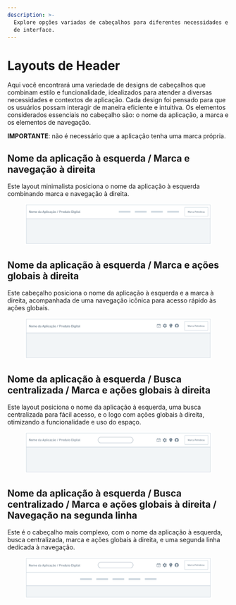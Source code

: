 ```yaml
---
description: >-
  Explore opções variadas de cabeçalhos para diferentes necessidades e estilos
  de interface.
---
```


# Layouts de Header

Aqui você encontrará uma variedade de designs de cabeçalhos que combinam estilo e funcionalidade, idealizados para atender a diversas necessidades e contextos de aplicação. Cada design foi pensado para que os usuários possam interagir de maneira eficiente e intuitiva. Os elementos considerados essenciais no cabeçalho são: o nome da aplicação, a marca e os elementos de navegação.

**IMPORTANTE**: não é necessário que a aplicação tenha uma marca própria.

## Nome da aplicação à esquerda / Marca e navegação à direita

Este layout minimalista posiciona o nome da aplicação à esquerda combinando marca e navegação à direita.

<figure><img src="../.gitbook/assets/image (34).png" alt=""><figcaption></figcaption></figure>

## Nome da aplicação à esquerda / Marca e ações globais à direita

Este cabeçalho posiciona o nome da aplicação à esquerda e a marca à direita, acompanhada de uma navegação icônica para acesso rápido às ações globais.

<figure><img src="../.gitbook/assets/image (35).png" alt=""><figcaption></figcaption></figure>

## Nome da aplicação à esquerda / Busca centralizada / Marca e ações globais à direita

Este layout posiciona o nome da aplicação à esquerda, uma busca centralizada para fácil acesso, e o logo com ações globais à direita, otimizando a funcionalidade e uso do espaço.

<figure><img src="../.gitbook/assets/image (36).png" alt=""><figcaption></figcaption></figure>

## Nome da aplicação à esquerda / Busca centralizado / Marca e ações globais à direita / Navegação na segunda linha

Este é o cabeçalho mais complexo, com o nome da aplicação à esquerda, busca centralizada, marca e ações globais à direita, e uma segunda linha dedicada à navegação.

<figure><img src="../.gitbook/assets/image (37).png" alt=""><figcaption></figcaption></figure>
